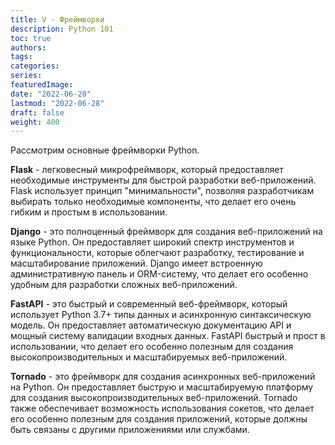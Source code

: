 ```yaml
---
title: V - Фреймворки
description: Python 101
toc: true
authors:
tags:
categories:
series:
featuredImage:
date: "2022-06-28"
lastmod: "2022-06-28"
draft: false
weight: 400
---
```


Рассмотрим основные фреймворки Python.

**Flask** - легковесный микрофреймворк, который предоставляет необходимые инструменты для быстрой разработки веб-приложений. Flask использует принцип "минимальности", позволяя разработчикам выбирать только необходимые компоненты, что делает его очень гибким и простым в использовании.

**Django** - это полноценный фреймворк для создания веб-приложений на языке Python. Он предоставляет широкий спектр инструментов и функциональности, которые облегчают разработку, тестирование и масштабирование приложений. Django имеет встроенную административную панель и ORM-систему, что делает его особенно удобным для разработки сложных веб-приложений.

**FastAPI** - это быстрый и современный веб-фреймворк, который использует Python 3.7+ типы данных и асинхронную синтаксическую модель. Он предоставляет автоматическую документацию API и мощный систему валидации входных данных. FastAPI быстрый и прост в использовании, что делает его особенно полезным для создания высокопроизводительных и масштабируемых веб-приложений.

**Tornado** - это фреймворк для создания асинхронных веб-приложений на Python. Он предоставляет быструю и масштабируемую платформу для создания высокопроизводительных веб-приложений. Tornado также обеспечивает возможность использования сокетов, что делает его особенно полезным для создания приложений, которые должны быть связаны с другими приложениями или службами.

